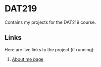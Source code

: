 DAT219
======

Contains my projects for the DAT219 course.

Links
-----
Here are live links to the project (if running):

1. [About me page](http://div.ronnrein.com/school/dat219/hand-in_1/)